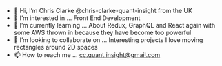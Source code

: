 - 👋 Hi, I’m Chris Clarke @chris-clarke-quant-insight from the UK 
- 👀 I’m interested in ... Front End Development
- 🌱 I’m currently learning ... About Redux, GraphQL and React again with some AWS thrown in because they have become too powerful 
- 💞️ I’m looking to collaborate on ... Interesting projects I love moving rectangles around 2D spaces
- 📫 How to reach me ... cc.quant.insight@gmail.com

<!---
chris-clarke-quant-insight/chris-clarke-quant-insight is a ✨ special ✨ repository because its `README.md` (this file) appears on your GitHub profile.
You can click the Preview link to take a look at your changes.
--->
